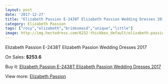 ```yaml
---
layout: post
date: '2017-12-27'
title: "Elizabeth Passion E-2438T Elizabeth Passion Wedding Dresses 2017"
category: Elizabeth Passion
tags: ["rosy","elizabeth","bridesmaid","unique","little"]
image: http://img.hectodress.com/6232-thickbox_default/elizabeth-passion-e-2438t-elizabeth-passion-wedding-dresses-2013.jpg
---
```

Elizabeth Passion E-2438T Elizabeth Passion Wedding Dresses 2017

On Sales: **$253.6**
<a href="https://www.hectodress.com/elizabeth-passion/3058-elizabeth-passion-e-2438t-elizabeth-passion-wedding-dresses-2013.html"><amp-img layout="responsive" width="600" height="600" src="//img.hectodress.com/6232-thickbox_default/elizabeth-passion-e-2438t-elizabeth-passion-wedding-dresses-2013.jpg" alt="Elizabeth Passion E-2438T Elizabeth Passion Wedding Dresses 2017 0" /></a>

Buy it: [Elizabeth Passion E-2438T Elizabeth Passion Wedding Dresses 2017](https://www.hectodress.com/elizabeth-passion/3058-elizabeth-passion-e-2438t-elizabeth-passion-wedding-dresses-2013.html "Elizabeth Passion E-2438T Elizabeth Passion Wedding Dresses 2017")

View more: [Elizabeth Passion](https://www.hectodress.com/53-elizabeth-passion "Elizabeth Passion")